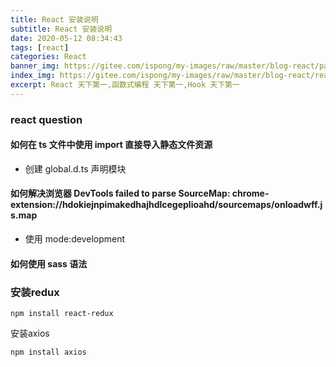 ```yaml
---
title: React 安装说明
subtitle: React 安装说明
date: 2020-05-12 08:34:43
tags: [react]
categories: React
banner_img: https://gitee.com/ispong/my-images/raw/master/blog-react/page.png
index_img: https://gitee.com/ispong/my-images/raw/master/blog-react/react/react.png
excerpt: React 天下第一,函数式编程 天下第一,Hook 天下第一
---
```


### react question

#### 如何在 ts 文件中使用 import 直接导入静态文件资源

- 创建 global.d.ts 声明模块

#### 如何解决浏览器 DevTools failed to parse SourceMap: chrome-extension://hdokiejnpimakedhajhdlcegeplioahd/sourcemaps/onloadwff.js.map

- 使用 mode:development

#### 如何使用 sass 语法

### 安装redux
```shell script
npm install react-redux
```
安装axios
```shell script
npm install axios
```
